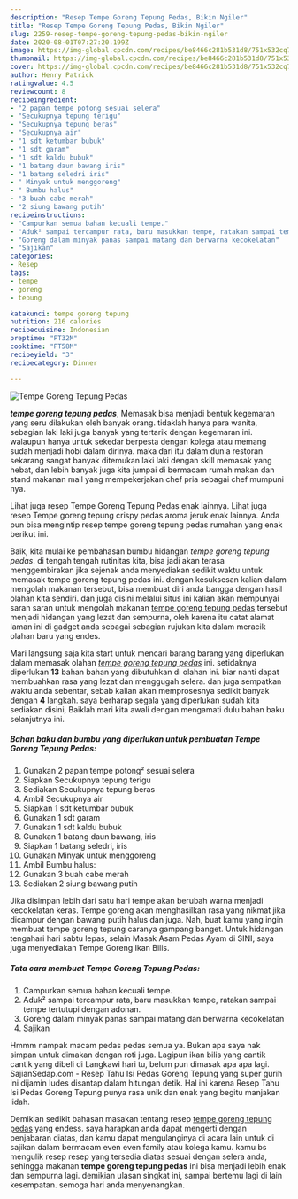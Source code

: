 ```yaml
---
description: "Resep Tempe Goreng Tepung Pedas, Bikin Ngiler"
title: "Resep Tempe Goreng Tepung Pedas, Bikin Ngiler"
slug: 2259-resep-tempe-goreng-tepung-pedas-bikin-ngiler
date: 2020-08-01T07:27:20.199Z
image: https://img-global.cpcdn.com/recipes/be8466c281b531d8/751x532cq70/tempe-goreng-tepung-pedas-foto-resep-utama.jpg
thumbnail: https://img-global.cpcdn.com/recipes/be8466c281b531d8/751x532cq70/tempe-goreng-tepung-pedas-foto-resep-utama.jpg
cover: https://img-global.cpcdn.com/recipes/be8466c281b531d8/751x532cq70/tempe-goreng-tepung-pedas-foto-resep-utama.jpg
author: Henry Patrick
ratingvalue: 4.5
reviewcount: 8
recipeingredient:
- "2 papan tempe potong sesuai selera"
- "Secukupnya tepung terigu"
- "Secukupnya tepung beras"
- "Secukupnya air"
- "1 sdt ketumbar bubuk"
- "1 sdt garam"
- "1 sdt kaldu bubuk"
- "1 batang daun bawang iris"
- "1 batang seledri iris"
- " Minyak untuk menggoreng"
- " Bumbu halus"
- "3 buah cabe merah"
- "2 siung bawang putih"
recipeinstructions:
- "Campurkan semua bahan kecuali tempe."
- "Aduk² sampai tercampur rata, baru masukkan tempe, ratakan sampai tempe tertutupi dengan adonan."
- "Goreng dalam minyak panas sampai matang dan berwarna kecokelatan"
- "Sajikan"
categories:
- Resep
tags:
- tempe
- goreng
- tepung

katakunci: tempe goreng tepung 
nutrition: 216 calories
recipecuisine: Indonesian
preptime: "PT32M"
cooktime: "PT58M"
recipeyield: "3"
recipecategory: Dinner

---
```



![Tempe Goreng Tepung Pedas](https://img-global.cpcdn.com/recipes/be8466c281b531d8/751x532cq70/tempe-goreng-tepung-pedas-foto-resep-utama.jpg)

<b><i>tempe goreng tepung pedas</i></b>, Memasak bisa menjadi bentuk kegemaran yang seru dilakukan oleh banyak orang. tidaklah hanya para wanita, sebagian laki laki juga banyak yang tertarik dengan kegemaran ini. walaupun hanya untuk sekedar berpesta dengan kolega atau memang sudah menjadi hobi dalam dirinya. maka dari itu dalam dunia restoran sekarang sangat banyak ditemukan laki laki dengan skill memasak yang hebat, dan lebih banyak juga kita jumpai di bermacam rumah makan dan stand makanan mall yang mempekerjakan chef pria sebagai chef mumpuni nya.

Lihat juga resep Tempe Goreng Tepung Pedas enak lainnya. Lihat juga resep Tempe goreng tepung crispy pedas aroma jeruk enak lainnya. Anda pun bisa mengintip resep tempe goreng tepung pedas rumahan yang enak berikut ini.

Baik, kita mulai ke pembahasan bumbu hidangan <i>tempe goreng tepung pedas</i>. di tengah tengah rutinitas kita, bisa jadi akan terasa menggembirakan jika sejenak anda menyediakan sedikit waktu untuk memasak tempe goreng tepung pedas ini. dengan kesuksesan kalian dalam mengolah makanan tersebut, bisa membuat diri anda bangga dengan hasil olahan kita sendiri. dan juga disini melalui situs ini kalian akan mempunyai saran saran untuk mengolah makanan <u>tempe goreng tepung pedas</u> tersebut menjadi hidangan yang lezat dan sempurna, oleh karena itu catat alamat laman ini di gadget anda sebagai sebagian rujukan kita dalam meracik olahan baru yang endes.


Mari langsung saja kita start untuk mencari barang barang yang diperlukan dalam memasak olahan <u><i>tempe goreng tepung pedas</i></u> ini. setidaknya diperlukan <b>13</b> bahan bahan yang dibutuhkan di olahan ini. biar nanti dapat membuahkan rasa yang lezat dan menggugah selera. dan juga sempatkan waktu anda sebentar, sebab kalian akan memprosesnya sedikit banyak dengan <b>4</b> langkah. saya berharap segala yang diperlukan sudah kita sediakan disini, Baiklah mari kita awali dengan mengamati dulu bahan baku selanjutnya ini.

<!--inarticleads1-->

##### Bahan baku dan bumbu yang diperlukan untuk pembuatan Tempe Goreng Tepung Pedas:

1. Gunakan 2 papan tempe potong² sesuai selera
1. Siapkan Secukupnya tepung terigu
1. Sediakan Secukupnya tepung beras
1. Ambil Secukupnya air
1. Siapkan 1 sdt ketumbar bubuk
1. Gunakan 1 sdt garam
1. Gunakan 1 sdt kaldu bubuk
1. Gunakan 1 batang daun bawang, iris
1. Siapkan 1 batang seledri, iris
1. Gunakan  Minyak untuk menggoreng
1. Ambil  Bumbu halus:
1. Gunakan 3 buah cabe merah
1. Sediakan 2 siung bawang putih


Jika disimpan lebih dari satu hari tempe akan berubah warna menjadi kecokelatan keras. Tempe goreng akan menghasilkan rasa yang nikmat jika dicampur dengan bawang putih halus dan juga. Nah, buat kamu yang ingin membuat tempe goreng tepung caranya gampang banget. Untuk hidangan tengahari hari sabtu lepas, selain Masak Asam Pedas Ayam di SINI, saya juga menyediakan Tempe Goreng Ikan Bilis. 

<!--inarticleads2-->

##### Tata cara membuat Tempe Goreng Tepung Pedas:

1. Campurkan semua bahan kecuali tempe.
1. Aduk² sampai tercampur rata, baru masukkan tempe, ratakan sampai tempe tertutupi dengan adonan.
1. Goreng dalam minyak panas sampai matang dan berwarna kecokelatan
1. Sajikan


Hmmm nampak macam pedas pedas semua ya. Bukan apa saya nak simpan untuk dimakan dengan roti juga. Lagipun ikan bilis yang cantik cantik yang dibeli di Langkawi hari tu, belum pun dimasak apa apa lagi. SajianSedap.com - Resep Tahu Isi Pedas Goreng Tepung yang super gurih ini dijamin ludes disantap dalam hitungan detik. Hal ini karena Resep Tahu Isi Pedas Goreng Tepung punya rasa unik dan enak yang begitu manjakan lidah. 

Demikian sedikit bahasan masakan tentang resep <u>tempe goreng tepung pedas</u> yang endess. saya harapkan anda dapat mengerti dengan penjabaran diatas, dan kamu dapat mengulanginya di acara lain untuk di sajikan dalam bermacam even even family atau kolega kamu. kamu bs mengulik resep resep yang tersedia diatas sesuai dengan selera anda, sehingga makanan <b>tempe goreng tepung pedas</b> ini bisa menjadi lebih enak dan sempurna lagi. demikian ulasan singkat ini, sampai bertemu lagi di lain kesempatan. semoga hari anda menyenangkan.
